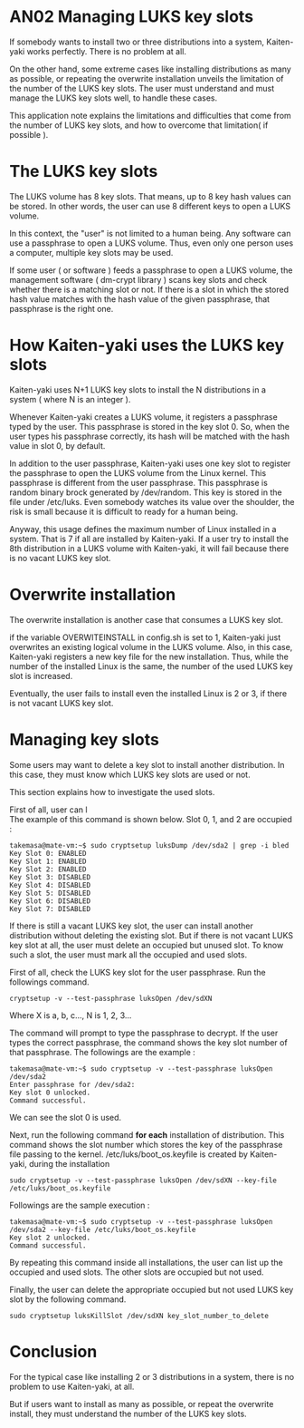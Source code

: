 # AN02 Managing LUKS key slots
If somebody wants to install two or three distributions into a system, Kaiten-yaki works perfectly. There is no problem at all. 

On the other hand, some extreme cases like installing distributions as many as possible, or repeating the overwrite installation unveils the limitation of the number of the LUKS key slots. The user must understand and must manage the LUKS key slots well, to handle these cases. 

This application note explains the limitations and difficulties that come from the number of LUKS key slots, and how to overcome that limitation( if possible ).

# The LUKS key slots
The LUKS volume has 8 key slots. That means, up to 8 key hash values can be stored. In other words, the user can use 8 different keys to open a LUKS volume. 

In this context, the "user" is not limited to a human being. Any software can use a passphrase to open a LUKS volume. Thus, even only one person uses a computer, multiple key slots may be used.

If some user ( or software ) feeds a passphrase to open a LUKS volume, the management software ( dm-crypt library ) scans key slots and check whether there is a matching slot or not. If there is a slot in which the stored hash value matches with the hash value of the given passphrase, that passphrase is the right one.  

# How Kaiten-yaki uses the LUKS key slots
Kaiten-yaki uses N+1 LUKS key slots to install the N distributions in a system ( where N is an integer ). 

Whenever Kaiten-yaki creates a LUKS volume, it registers a passphrase typed by the user. This passphrase is stored in the key slot 0. So, when the user types his passphrase correctly, its hash will be matched with the hash value in slot 0, by default. 

In addition to the user passphrase, Kaiten-yaki uses one key slot to register the passphrase to open the LUKS volume from the Linux kernel. This passphrase is different from the user passphrase. This passphrase is random binary brock generated by /dev/random. This key is stored in the file under /etc/luks. Even somebody watches its value over the shoulder, the risk is small because it is difficult to ready for a human being.  

Anyway, this usage defines the maximum number of Linux installed in a system. That is 7 if all are installed by Kaiten-yaki. If a user try to install the 8th distribution in a LUKS volume with Kaiten-yaki, it will fail because there is no vacant LUKS key slot. 
# Overwrite installation 
The overwrite installation is another case that consumes a LUKS key slot. 

if the variable OVERWITEINSTALL in config.sh is set to 1, Kaiten-yaki just overwrites an existing logical volume in the LUKS volume. Also, in this case, Kaiten-yaki registers a new key file for the new installation. Thus, while the number of the installed Linux is the same, the number of the used LUKS key slot is increased. 

Eventually, the user fails to install even the installed Linux is 2 or 3, if there is not vacant LUKS key slot.  
# Managing key slots
Some users may want to delete a key slot to install another distribution. In this case, they must know which LUKS key slots are used or not. 

This section explains how to investigate the used slots. 

First of all, user can l                             
The example of this command is shown below. Slot 0, 1, and 2 are occupied : 
```
takemasa@mate-vm:~$ sudo cryptsetup luksDump /dev/sda2 | grep -i bled
Key Slot 0: ENABLED
Key Slot 1: ENABLED
Key Slot 2: ENABLED
Key Slot 3: DISABLED
Key Slot 4: DISABLED
Key Slot 5: DISABLED
Key Slot 6: DISABLED
Key Slot 7: DISABLED
```
If there is still a vacant LUKS key slot, the user can install another distribution without deleting the existing slot. But if there is not vacant LUKS key slot at all, the user must delete an occupied but unused slot. To know such a slot, the user must mark all the occupied and used slots. 

First of all, check the LUKS key slot for the user passphrase. Run the followings command. 
```shell
cryptsetup -v --test-passphrase luksOpen /dev/sdXN
```
Where X is a, b, c..., N is 1, 2, 3...

The command will prompt to type the passphrase to decrypt. If the user types the correct passphrase, the command shows the key slot number of that passphrase. The followings are the example :  
```
takemasa@mate-vm:~$ sudo cryptsetup -v --test-passphrase luksOpen /dev/sda2
Enter passphrase for /dev/sda2: 
Key slot 0 unlocked.
Command successful.
```
We can see the slot 0 is used. 

Next, run the following command **for each** installation of distribution. This command shows the slot number which stores the key of the passphrase file passing to the kernel. /etc/luks/boot_os.keyfile is created by Kaiten-yaki, during the installation

```shell
sudo cryptsetup -v --test-passphrase luksOpen /dev/sdXN --key-file /etc/luks/boot_os.keyfile
```
Followings are the sample execution : 
```
takemasa@mate-vm:~$ sudo cryptsetup -v --test-passphrase luksOpen /dev/sda2 --key-file /etc/luks/boot_os.keyfile
Key slot 2 unlocked.
Command successful.
```
By repeating this command inside all installations, the user can list up the occupied and used slots. The other slots are occupied but not used. 

Finally, the user can delete the appropriate occupied but not used LUKS key slot by the following command. 
```shell
sudo cryptsetup luksKillSlot /dev/sdXN key_slot_number_to_delete
```
# Conclusion
For the typical case like installing 2 or 3 distributions in a system, there is no problem to use Kaiten-yaki, at all. 

But if users want to install as many as possible, or repeat the overwrite install, they must understand the number of the LUKS key slots. 